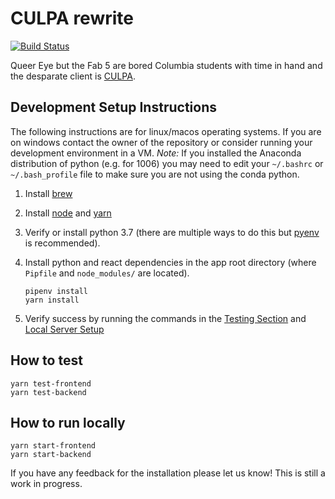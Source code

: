 # CULPA rewrite

[![Build Status](https://travis-ci.com/jonathanzhang99/culpa-rewrite.svg?token=9pakxssWTQ9rzoc91N3M&branch=master)](https://travis-ci.com/jonathanzhang99/culpa-rewrite)

Queer Eye but the Fab 5 are bored Columbia students with time in hand and the desparate client is [CULPA](http://culpa.info).

## Development Setup Instructions

The following instructions are for linux/macos operating systems. If you are on windows contact the owner of the repository or consider running your development environment in a VM. _Note:_ If you installed the Anaconda distribution of python (e.g. for 1006) you may need to edit your `~/.bashrc` or `~/.bash_profile` file to make sure you are not using the conda python.

1. Install [brew](https://brew.sh)
2. Install [node](https://nodejs.org/en/) and [yarn](https://classic.yarnpkg.com/en/docs/install/#mac-stable)
3. Verify or install python 3.7 (there are multiple ways to do this but [pyenv](https://github.com/pyenv/pyenv) is recommended).
4. Install python and react dependencies in the app root directory (where `Pipfile` and `node_modules/` are located).

   ```
   pipenv install
   yarn install
   ```

5. Verify success by running the commands in the [Testing Section](#how-to-test) and [Local Server Setup](#how-to-run-locally)

## How to test

```
yarn test-frontend
yarn test-backend
```

## How to run locally

```
yarn start-frontend
yarn start-backend
```

If you have any feedback for the installation please let us know! This is still a work in progress.
